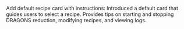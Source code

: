 Add default recipe card with instructions: Introduced a default card that guides users to select a recipe. Provides tips on starting and stopping DRAGONS reduction, modifying recipes, and viewing logs.